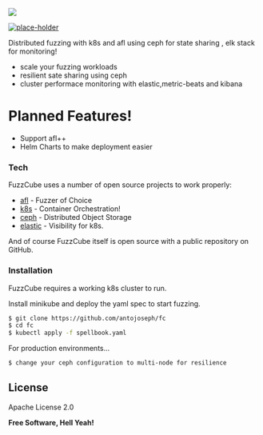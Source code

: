 ![](https://raw.githubusercontent.com/antojoseph/fc/master/resources/logo.png)

[![place-holder](https://travis-ci.org/joemccann/dillinger.svg?branch=master)](palce-holder)

Distributed fuzzing with k8s and afl using ceph for state sharing , elk stack for monitoring!

  - scale your fuzzing workloads
  - resilient sate sharing using ceph 
  - cluster performace monitoring with elastic,metric-beats and kibana

# Planned Features!

  - Support afl++
  - Helm Charts to make deployment easier 



### Tech

FuzzCube uses a number of open source projects to work properly:

* [afl] - Fuzzer of Choice
* [k8s] - Container Orchestration!
* [ceph] - Distributed Object Storage
* [elastic] - Visibility for k8s.

And of course FuzzCube itself is open source with a public repository on GitHub.

### Installation

FuzzCube requires a working k8s cluster to run.

Install minikube and deploy the yaml spec to start fuzzing.

```sh
$ git clone https://github.com/antojoseph/fc
$ cd fc
$ kubectl apply -f spellbook.yaml
```

For production environments...

```sh
$ change your ceph configuration to multi-node for resilience
```


License
----
Apache License 2.0


**Free Software, Hell Yeah!**

[afl]: <https://github.com/google/AFL>
[k8s]: <https://github.com/kubernetes/kubernetes> 
[ceph]: <https://github.com/ceph/ceph>
[elastic]: <https://github.com/elastic>
